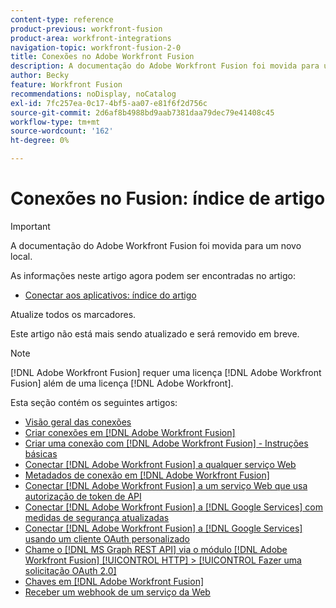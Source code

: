 ```yaml
---
content-type: reference
product-previous: workfront-fusion
product-area: workfront-integrations
navigation-topic: workfront-fusion-2-0
title: Conexões no Adobe Workfront Fusion
description: A documentação do Adobe Workfront Fusion foi movida para um novo local. Este artigo foi descontinuado, mas contém um link para o novo artigo que aborda essa funcionalidade.
author: Becky
feature: Workfront Fusion
recommendations: noDisplay, noCatalog
exl-id: 7fc257ea-0c17-4bf5-aa07-e81f6f2d756c
source-git-commit: 2d6af8b4988bd9aab7381daa79dec79e41408c45
workflow-type: tm+mt
source-wordcount: '162'
ht-degree: 0%

---
```


# Conexões no Fusion: índice de artigo

>[!IMPORTANT]
>
>A documentação do Adobe Workfront Fusion foi movida para um novo local.
>
>As informações neste artigo agora podem ser encontradas no artigo:
>
>* [Conectar aos aplicativos: índice do artigo](https://experienceleague.adobe.com/docs/workfront-fusion/using/create-scenarios/connect-to-applications/connect-to-apps-toc.html)
>
>Atualize todos os marcadores.
>
>Este artigo não está mais sendo atualizado e será removido em breve.

<!-- Audited: 3/2024-->

>[!NOTE]
>
>[!DNL Adobe Workfront Fusion] requer uma licença [!DNL Adobe Workfront Fusion] além de uma licença [!DNL Adobe Workfront].

Esta seção contém os seguintes artigos:

* [Visão geral das conexões](../../workfront-fusion/connections/about-connecting-wf-fusion-to-app-or-service.md)
* [Criar conexões em  [!DNL Adobe Workfront Fusion]](../../workfront-fusion/connections/connection-instruction-toc.md)
* [Criar uma conexão com  [!DNL Adobe Workfront Fusion] - Instruções básicas](../../workfront-fusion/connections/connect-to-fusion-general.md)
* [Conectar  [!DNL Adobe Workfront Fusion]  a qualquer serviço Web](../../workfront-fusion/connections/connect-wf-fusion-to-any-web-service.md)
* [Metadados de conexão em  [!DNL Adobe Workfront Fusion]](/help/quicksilver/workfront-fusion/connections/connection-metadata.md)
* [Conectar  [!DNL Adobe Workfront Fusion]  a um serviço Web que usa autorização de token de API](../../workfront-fusion/connections/connect-wf-web-service-uses-api-token-auth.md)
* [Conectar [!DNL Adobe Workfront Fusion] a [!DNL Google Services] com medidas de segurança atualizadas](../../workfront-fusion/connections/connect-to-google-with-new-security-measures.md)
* [Conectar [!DNL Adobe Workfront Fusion] a [!DNL Google Services] usando um cliente OAuth personalizado](../../workfront-fusion/connections/connect-fusion-to-google-using-oauth.md)
* [Chame o [!DNL MS Graph REST API] via o módulo [!DNL Adobe Workfront Fusion] [!UICONTROL HTTP] > [!UICONTROL Fazer uma solicitação OAuth 2.0]](../../workfront-fusion/connections/call-the-ms-graph-rest-api.md)
* [Chaves em  [!DNL Adobe Workfront Fusion]](../../workfront-fusion/connections/keys.md)
* [Receber um webhook de um serviço da Web](../../workfront-fusion/connections/receive-a-webhook-from-a-web-service.md)
